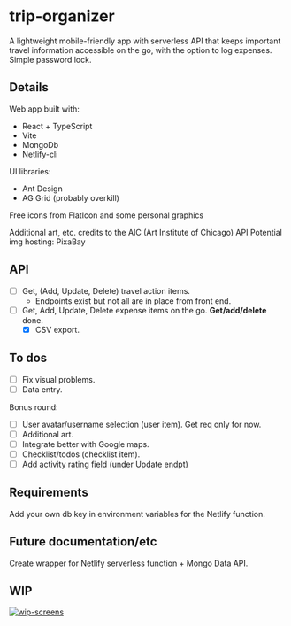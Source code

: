 # trip-organizer
A lightweight mobile-friendly app with serverless API that keeps important travel information accessible on the go, with the option to log expenses. Simple password lock.

## Details
Web app built with:
- React + TypeScript
- Vite
- MongoDb
- Netlify-cli

UI libraries:
- Ant Design
- AG Grid (probably overkill)

Free icons from FlatIcon and some personal graphics

Additional art, etc. credits to the AIC (Art Institute of Chicago) API
Potential img hosting: PixaBay

## API
- [ ] Get, (Add, Update, Delete) travel action items.
  - Endpoints exist but not all are in place from front end.
- [ ] Get, Add, Update, Delete expense items on the go. **Get/add/delete** done.
    - [x] CSV export.
     
## To dos
- [ ] Fix visual problems.
- [ ] Data entry.

Bonus round:
- [ ] User avatar/username selection (user item). Get req only for now.
- [ ] Additional art.
- [ ] Integrate better with Google maps.
- [ ] Checklist/todos (checklist item).
- [ ] Add activity rating field (under Update endpt)

## Requirements
Add your own db key in environment variables for the Netlify function.

## Future documentation/etc
Create wrapper for Netlify serverless function + Mongo Data API.

## WIP
[![wip-screens](https://i.postimg.cc/SKd99wnZ/wip-screens.png)](https://i.postimg.cc/SKd99wnZ/wip-screens.png)
